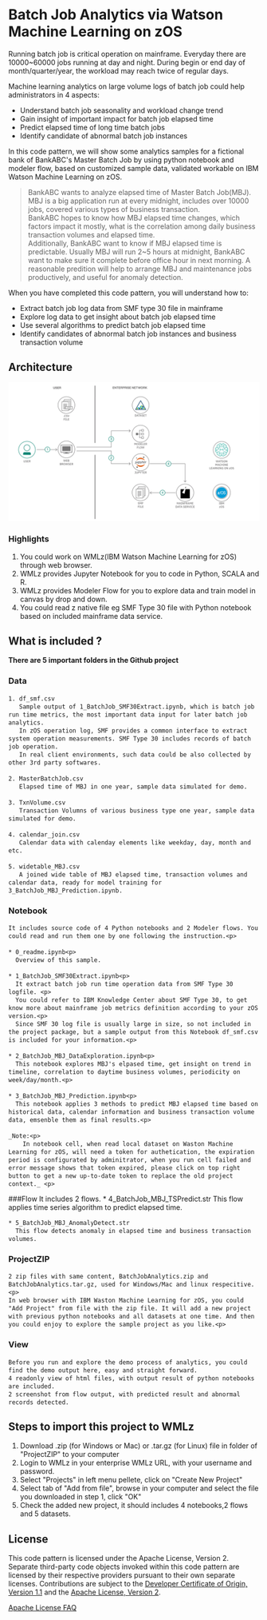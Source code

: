 

<!-- Put badges at the very top -->
<!-- Change the repo -->
<!-- [![Build Status](https://github.com/IBM/analyze-batch-job-z.svg?branch=master)](https://github.com/IBM/analyze-batch-job-z)

<!-- Add a new Title and fill in the blanks -->

# Batch Job Analytics via Watson Machine Learning on zOS

Running batch job is critical operation on mainframe. Everyday there are 10000~60000 jobs running at day and night. During begin or end day of month/quarter/year, the workload may reach twice of regular days.

Machine learning analytics on large volume logs of batch job could help administrators in 4 aspects:

* Understand batch job seasonality and workload change trend
* Gain insight of important impact for batch job elapsed time
* Predict elapsed time of long time batch jobs
* Identify candidate of abnormal batch job instances

In this code pattern, we will show some analytics samples for a fictional bank of BankABC's Master Batch Job by using python notebook and modeler flow, based on customized sample data, validated workable on IBM Watson Machine Learning on zOS.
   
   > BankABC wants to analyze elapsed time of Master Batch Job(MBJ). MBJ is a big application run at every midnight, includes over 10000 jobs, covered various types of business transaction. <br>
   BankABC hopes to know how MBJ elapsed time changes, which factors impact it mostly, what is the correlation among daily business transaction volumes and elapsed time. <br>
   Additionally, BankABC want to know if MBJ elapsed time is predictable. Usually MBJ will run 2~5 hours at midnight, BankABC want to make sure it complete before office hour in next morning. A reasonable predition will help to arrange MBJ and maintenance jobs productively, and useful for anomaly detection. <br>

When you have completed this code pattern, you will understand how to:

* Extract batch job log data from SMF type 30 file in mainframe
* Explore log data to get insight about batch job elapsed time 
* Use several algorithms to predict batch job elapsed time 
* Identify candidates of abnormal batch job instances and business transaction volume


   
## Architecture

<!--add an image in this path-->
![architecture](Image/architecture.png)


### Highlights
1. You could work on WMLz(IBM Watson Machine Learning for zOS) through web browser.
2. WMLz provides Jupyter Notebook for you to code in Python, SCALA and R.
3. WMLz provides Modeler Flow for you to explore data and train model in canvas by drop and down.
4. You could read z native file eg SMF Type 30 file with Python notebook based on included mainframe data service.


## What is included ?
   **There are 5 important folders in the Github project**
   
   ### Data
    1. df_smf.csv
       Sample output of 1_BatchJob_SMF30Extract.ipynb, which is batch job run time metrics, the most important data input for later batch job analytics.
       In zOS operation log, SMF provides a common interface to extract system operation measurements. SMF Type 30 includes records of batch job operation. 
       In real client environments, such data could be also collected by other 3rd party softwares.

    2. MasterBatchJob.csv
       Elapsed time of MBJ in one year, sample data simulated for demo.

    3. TxnVolume.csv
       Transaction Volumns of various business type one year, sample data simulated for demo.   

    4. calendar_join.csv
       Calendar data with calenday elements like weekday, day, month and etc.

    5. widetable_MBJ.csv
       A joined wide table of MBJ elapsed time, transaction volumes and calendar data, ready for model training for 3_BatchJob_MBJ_Prediction.ipynb.
    

   
   ### Notebook 
    It includes source code of 4 Python notebooks and 2 Modeler flows. You could read and run them one by one following the instruction.<p>
   
    * 0_readme.ipynb<p>
      Overview of this sample.

    * 1_BatchJob_SMF30Extract.ipynb<p>
      It extract batch job run time operation data from SMF Type 30 logfile. <p>
      You could refer to IBM Knowledge Center about SMF Type 30, to get know more about mainframe job metrics definition according to your zOS version.<p>
      Since SMF 30 log file is usually large in size, so not included in the project package, but a sample output from this Notebook df_smf.csv is included for your information.<p>

    * 2_BatchJob_MBJ_DataExploration.ipynb<p>
      This notebook explores MBJ's elpased time, get insight on trend in timeline, correlation to daytime business volumes, periodicity on week/day/month.<p>

    * 3_BatchJob_MBJ_Prediction.ipynb<p>
      This notebook applies 3 methods to predict MBJ elapsed time based on historical data, calendar information and business transaction volume data, emsenble them as final results.<p>

    _Note:<p>
        In notebook cell, when read local dataset on Waston Machine Learning for zOS, will need a token for authetication, the expiration period is configurated by adminitrator, when you run cell failed and error message shows that token expired, please click on top right button to get a new up-to-date token to replace the old project context._ <p> 
  
  ###Flow
    It includes 2 flows.
    * 4_BatchJob_MBJ_TSPredict.str
      This flow applies time series algorithm to predict elapsed time.
      
    * 5_BatchJob_MBJ_AnomalyDetect.str
      This flow detects anomaly in elapsed time and business transaction volumes.
      

  ### ProjectZIP<p>
    2 zip files with same content, BatchJobAnalytics.zip and BatchJobAnalytics.tar.gz, used for Windows/Mac and linux respecitive.<p>
    In web browser with IBM Waston Machine Learning for zOS, you could "Add Project" from file with the zip file. It will add a new project with previous python notebooks and all datasets at one time. And then you could enjoy to explore the sample project as you like.<p>
  
  ### View<p>
    Before you run and explore the demo process of analytics, you could find the demo output here, easy and straight forward.  
    4 readonly view of html files, with output result of python notebooks are included.
    2 screenshot from flow output, with predicted result and abnormal records detected.


## Steps to import this project to WMLz

1. Download .zip (for Windows or Mac) or .tar.gz (for Linux) file in folder of "ProjectZIP" to your computer
2. Login to WMLz in your enterprise WMLz URL, with your username and password.
3. Select "Projects" in left menu pellete, click on "Create New Project"
4. Select tab of "Add from file", browse in your computer and select the file you downloaded in step 1, click "OK"
5. Check the added new project, it should includes 4 notebooks,2 flows and 5 datasets.


<!-- keep this -->
## License

This code pattern is licensed under the Apache License, Version 2. Separate third-party code objects invoked within this code pattern are licensed by their respective providers pursuant to their own separate licenses. Contributions are subject to the [Developer Certificate of Origin, Version 1.1](https://developercertificate.org/) and the [Apache License, Version 2](https://www.apache.org/licenses/LICENSE-2.0.txt).

[Apache License FAQ](https://www.apache.org/foundation/license-faq.html#WhatDoesItMEAN)

